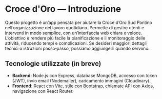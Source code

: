 # Croce d'Oro — Introduzione

Questo progetto è un’app pensata per aiutare la Croce d’Oro Sud Pontino nell’organizzazione del lavoro quotidiano.
Permette di gestire utenti e interventi in modo semplice, con un’interfaccia web chiara e veloce.
L’obiettivo è rendere più facile la pianificazione e il monitoraggio delle attività, riducendo tempi e complicazioni.
Se desideri maggiori dettagli tecnici o istruzioni passo‑passo, possiamo aggiungerli quando servono.

## Tecnologie utilizzate (in breve)
- **Backend**: Node.js con Express, database MongoDB, accesso con token (JWT), invio email (Nodemailer), caricamento immagini (Cloudinary).
- **Frontend**: React con Vite, stile con Bootstrap, chiamate API con Axios, navigazione con React Router.

